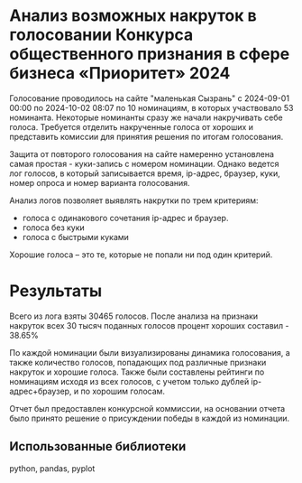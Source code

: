 # Анализ возможных накруток в голосовании Конкурса общественного признания в сфере бизнеса «Приоритет» 2024

Голосование проводилось на сайте "маленькая Сызрань" с 2024-09-01 00:00 по 2024-10-02 08:07 по 10 номинациям, в которых участвовало 53 номинанта. Некоторые номинанты сразу же начали накручивать себе голоса. Требуется отделить накрученные голоса от хороших и представить комиссии для принятия решения по итогам голосования.

Защита от повторого голосования на  сайте намеренно установлена самая простая - куки-запись с номером номинации. Однако ведется лог голосов, в который записывается время, ip-адрес, браузер, куки, номер опроса и номер варианта голосования.

Анализ логов позволяет выявлять накрутки по трем критериям:

- голоса с одинакового сочетания ip-адрес и браузер.
- голоса без куки
- голоса с быстрыми куками

Хорошие голоса – это те, которые не попали ни под один критерий.

# Результаты

Всего из лога взяты 30465 голосов. После анализа на признаки накруток всех 30 тысяч поданных голосов процент хороших составил - 38.65%

По каждой номинации были визуализированы динамика голосования, а также количество голосов, попадающих под различные признаки накруток и хорошие голоса. Также были составлены рейтинги по номинациям исходя из всех голосов, с учетом только дублей ip-адрес+браузер, и по хорошим голосам.

Отчет был предоставлен конкурсной коммиссии, на основании отчета было принято решение о присуждении победы в каждой из номинации.

## Использованные библиотеки
python, pandas, pyplot

